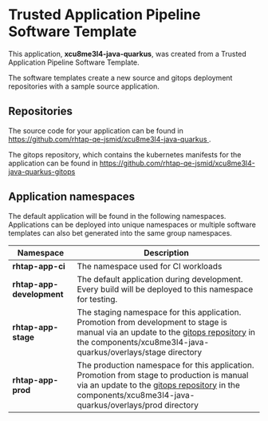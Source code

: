 # Trusted Application Pipeline Software Template

This application, **xcu8me3l4-java-quarkus**, was created from a Trusted Application Pipeline Software Template.

The software templates create a new source and gitops deployment repositories with a sample source application. 

## Repositories

The source code for your application can be found in [https://github.com/rhtap-qe-jsmid/xcu8me3l4-java-quarkus ](https://github.com/rhtap-qe-jsmid/xcu8me3l4-java-quarkus ).
 
The gitops repository, which contains the kubernetes manifests for the application can be found in 
[https://github.com/rhtap-qe-jsmid/xcu8me3l4-java-quarkus-gitops ](https://github.com/rhtap-qe-jsmid/xcu8me3l4-java-quarkus-gitops ) 

## Application namespaces 

The default application will be found in the following namespaces. Applications can be deployed into unique namespaces or multiple software templates can also bet generated into the same group namespaces.  

|  Namespace   |  Description   |  
| -------- | -------- |
| **rhtap-app-ci** | The namespace used for CI workloads |
| **rhtap-app-development** | The default application during development. Every build will be deployed to this namespace for testing. |
| **rhtap-app-stage** | The staging namespace for this application. Promotion from development to stage is manual via an update to the [gitops repository](https://github.com/rhtap-qe-jsmid/xcu8me3l4-java-quarkus-gitops ) in the components/xcu8me3l4-java-quarkus/overlays/stage directory |
| **rhtap-app-prod** | The production namespace for this application. Promotion from stage to production is manual via an update to the [gitops repository](https://github.com/rhtap-qe-jsmid/xcu8me3l4-java-quarkus-gitops ) in the components/xcu8me3l4-java-quarkus/overlays/prod directory |